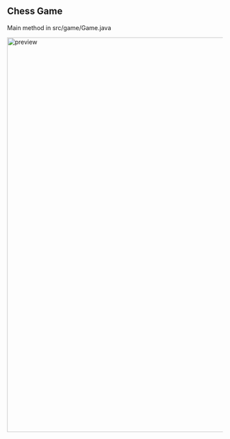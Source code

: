 ## Chess Game

Main method in src/game/Game.java

<img width="922" alt="preview" src="https://user-images.githubusercontent.com/47849840/146661116-768ceb44-c0a9-4d3c-81a6-40da823c642a.png">
